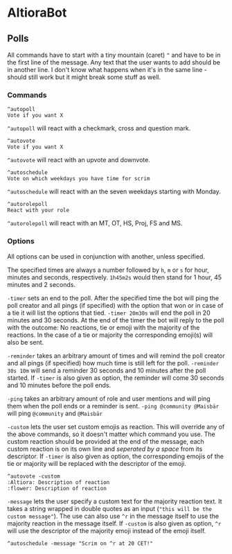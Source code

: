 # AltioraBot

## Polls
All commands have to start with a tiny mountain (caret) `^` and have to be in the first line of the message. Any text that the user wants to add should be in another line. I don't know what happens when it's in the same line - should still work but it might break some stuff as well.

### Commands

```
^autopoll
Vote if you want X
```

`^autopoll` will react with a checkmark, cross and question mark.




```
^autovote
Vote if you want X
```

`^autovote` will react with an upvote and downvote.


```
^autoschedule
Vote on which weekdays you have time for scrim
```

`^autoschedule` will react with an the seven weekdays starting with Monday.


```
^autorolepoll
React with your role
```

`^autorolepoll` will react with an MT, OT, HS, Proj, FS and MS.

### Options
All options can be used in conjunction with another, unless specified.

The specified times are always a number followed by `h`, `m` or `s` for hour, minutes and seconds, respectively. `1h45m2s` would then stand for 1 hour, 45 minutes and 2 seconds.

`-timer` sets an end to the poll. After the specified time the bot will ping the poll creator and all pings (if specified) with the option that won or in case of a tie it will list the options that tied. `-timer 20m30s` will end the poll in 20 minutes and 30 seconds. At the end of the timer the bot will reply to the poll with the outcome: No reactions, tie or emoji with the majority of the reactions. In the case of a tie or majority the corresponding emoji(s) will also be sent.

`-reminder` takes an arbitrary amount of times and will remind the poll creator and all pings (if specified) how much time is still left for the poll. `-reminder 30s 10m` will send a reminder 30 seconds and 10 minutes after the poll started. If `-timer` is also given as option, the reminder will come 30 seconds and 10 minutes before the poll ends.

`-ping` takes an arbitrary amount of role and user mentions and will ping them when the poll ends or a reminder is sent. `-ping @community @Maisbär` will ping `@community` and `@Maisbär`

`-custom` lets the user set custom emojis as reaction. This will override any of the above commands, so it doesn't matter which command you use. The custom reaction should be provided at the end of the message, each custom reaction is on its own line and *seperated by a space* from its descriptor. If `-timer` is also given as option, the corresponding emojis of the tie or majority will be replaced with the descriptor of the emoji.
```
^autovote -custom
:Altiora: Description of reaction
:flower: Description of reaction
```

`-message` lets the user specify a custom text for the majority reaction text. It takes a string wrapped in double quotes as an input (`"this will be the custom message"`). The use can also use `^r` in the message itself to use the majority reaction in the message itself. If `-custom` is also given as option, `^r` will use the descriptor of the majority emoji instead of the emoji itself.
```
^autoschedule -message "Scrim on ^r at 20 CET!"
```